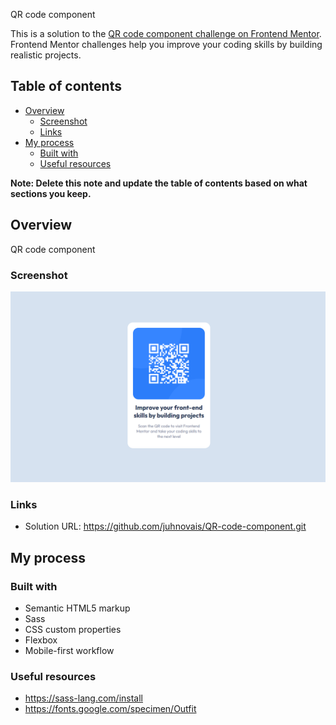 QR code component

This is a solution to the [QR code component challenge on Frontend Mentor](https://www.frontendmentor.io/challenges/qr-code-component-iux_sIO_H). Frontend Mentor challenges help you improve your coding skills by building realistic projects. 

## Table of contents

- [Overview](#overview)
  - [Screenshot](#screenshot)
  - [Links](#links)
- [My process](#my-process)
  - [Built with](#built-with)
  - [Useful resources](#useful-resources)

**Note: Delete this note and update the table of contents based on what sections you keep.**

## Overview
QR code component

### Screenshot

![](./images/screenshot.png)


### Links

- Solution URL: https://github.com/juhnovais/QR-code-component.git

## My process

### Built with

- Semantic HTML5 markup
- Sass
- CSS custom properties
- Flexbox
- Mobile-first workflow

### Useful resources
- https://sass-lang.com/install
- https://fonts.google.com/specimen/Outfit







